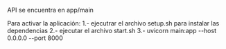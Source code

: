 API se encuentra en app/main

Para activar la aplicación:
1.- ejecutrar el archivo setup.sh para instalar las dependencias
2.- ejecutar el archivo start.sh
3.- uvicorn main:app --host 0.0.0.0 --port 8000
